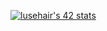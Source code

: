 [![lusehair's 42 stats](https://badge42.vercel.app/api/v2/cl4r6gfeg005909l8g28k74s9/stats?cursusId=21&coalitionId=46)](https://github.com/JaeSeoKim/badge42)
